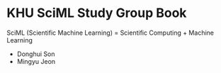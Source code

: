 # KHU SciML Study Group Book

SciML (Scientific Machine Learning) = Scientific Computing + Machine Learning

- Donghui Son
- Mingyu Jeon


```{tableofcontents}
```